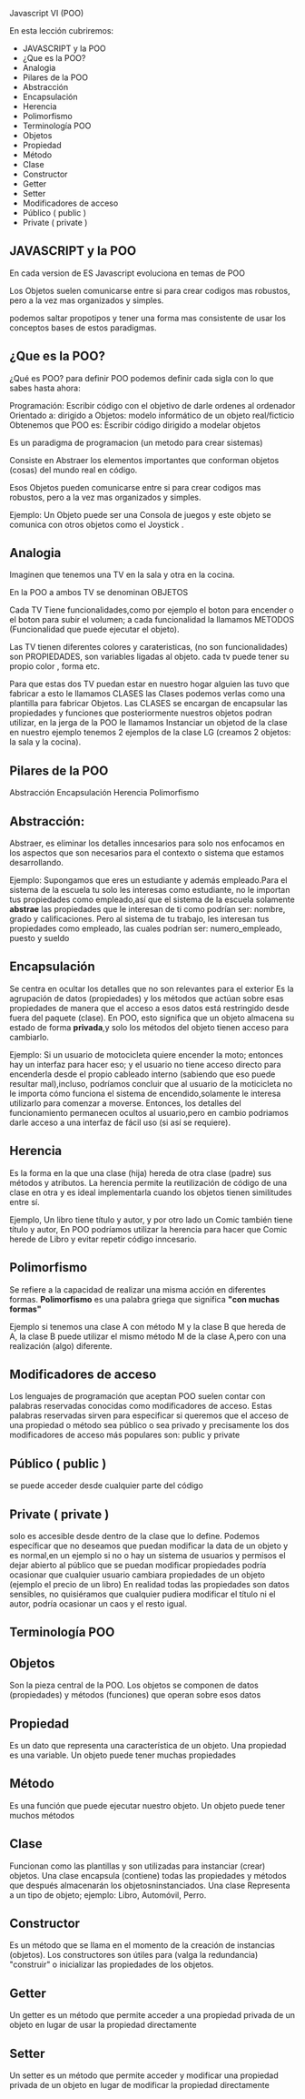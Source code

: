 
 Javascript VI (POO)

En esta lección cubriremos:

* JAVASCRIPT y la POO
* ¿Que es la POO?
* Analogia
* Pilares de la POO
* Abstracción
* Encapsulación
* Herencia
* Polimorfismo
* Terminología POO
* Objetos
* Propiedad
* Método
* Clase
* Constructor
* Getter
* Setter
* Modificadores de acceso
* Público ( public )
* Private ( private )


## JAVASCRIPT y la POO


En cada version de ES Javascript evoluciona en temas de POO

Los Objetos suelen comunicarse entre si para crear codigos mas robustos, pero a la vez mas organizados y simples.

podemos saltar propotipos y tener una forma mas consistente de usar los conceptos bases de estos paradigmas.



## ¿Que es la POO?
¿Qué es POO?
para definir POO podemos definir cada sigla con lo que sabes hasta ahora:

Programación: Escribir código con el objetivo de darle ordenes al ordenador
Orientado a: dirigido a
Objetos: modelo informático de un objeto real/ficticio
Obtenemos que POO es: Escribir código dirigido a modelar objetos

Es un paradigma de programacion (un metodo para crear sistemas)

Consiste en Abstraer los elementos importantes que conforman objetos (cosas) del mundo real en código.

Esos Objetos pueden comunicarse entre si para crear codigos mas robustos, pero a la vez mas organizados y simples.

Ejemplo: Un Objeto puede ser una Consola de juegos y este objeto se comunica con otros objetos como el Joystick .

## Analogia
Imaginen que tenemos una TV en la sala y otra en la cocina.

En la POO a ambos TV se denominan OBJETOS

Cada TV Tiene funcionalidades,como por ejemplo el boton para encender o el boton para subir el volumen; a cada funcionalidad la llamamos METODOS (Funcionalidad que puede ejecutar el objeto).

Las TV tienen diferentes colores y carateristicas, (no son funcionalidades) son PROPIEDADES, son variables ligadas al objeto.
cada tv puede tener su propio color , forma etc.

Para que estas dos TV puedan estar en nuestro hogar alguien las tuvo que fabricar a esto le llamamos CLASES
las Clases podemos verlas como una plantilla para fabricar Objetos.
Las CLASES se encargan de encapsular las propiedades y funciones que posteriormente nuestros objetos podran utilizar, en la jerga de la POO le llamamos Instanciar un objetod de la clase en nuestro ejemplo tenemos 2 ejemplos de la clase LG (creamos 2 objetos: la sala y la cocina).

## Pilares de la POO
Abstracción
Encapsulación
Herencia
Polimorfismo

## Abstracción:
Abstraer, es eliminar los detalles inncesarios para solo nos enfocamos en los aspectos que son necesarios para el contexto o sistema que estamos desarrollando.

Ejemplo:
Supongamos que eres un estudiante y además empleado.Para el sistema de la escuela tu solo les interesas como estudiante, no le importan tus propiedades como empleado,así que el sistema de la escuela solamente <b>abstrae</b> las propiedades que le interesan de ti como podrían ser: nombre, grado y calificaciones. Pero al sistema de tu trabajo, les interesan tus propiedades como empleado, las cuales podrían ser: numero_empleado, puesto y sueldo

## Encapsulación
Se centra en ocultar los detalles que no son relevantes para el exterior
Es la agrupación de datos (propiedades) y los métodos que actúan sobre esas propiedades de manera que el acceso a esos datos está restringido desde fuera del paquete (clase).
En POO, esto significa que un objeto almacena su estado de forma <b>privada</b>,y solo los métodos del objeto tienen acceso para cambiarlo.
        
Ejemplo:
Si un usuario de motocicleta quiere encender la moto; entonces hay un interfaz para hacer eso; y el usuario no tiene acceso directo para encenderla desde el propio cableado interno (sabiendo que eso puede resultar mal),incluso, podríamos concluir que al usuario de la moticicleta no le importa cómo funciona el sistema de encendido,solamente le interesa utilizarlo para comenzar a moverse.
Entonces, los detalles del funcionamiento permanecen ocultos al usuario,pero en cambio podriamos darle acceso a una interfaz de fácil uso (si así se requiere).

## Herencia
Es la forma en la que una clase (hija) hereda de otra clase (padre) sus métodos y atributos.
La herencia permite la reutilización de código de una clase en otra y es ideal implementarla cuando los objetos tienen similitudes entre sí.

Ejemplo, Un libro tiene título y autor, y por otro lado un Comic también tiene título y autor,
En POO podríamos utilizar la herencia para hacer que Comic herede de Libro y evitar repetir código inncesario.


## Polimorfismo
Se refiere a la capacidad de realizar una misma acción en diferentes formas.
<b>Polimorfismo</b> es una palabra griega que significa <b>"con muchas formas"</b>

Ejemplo si tenemos una clase A con método M y la clase B que hereda de A, la clase B puede utilizar el mismo método M de la clase A,pero con una realización (algo) diferente.

## Modificadores de acceso
Los lenguajes de programación que aceptan POO suelen contar con palabras
reservadas conocidas como modificadores de acceso. Estas palabras reservadas
sirven para especificar si queremos que el acceso de una propiedad o método sea
público o sea privado y precisamente los dos modificadores de acceso más populares
son: public y private
## Público ( public )
se puede acceder desde cualquier parte del código
## Private ( private )
solo es accesible desde dentro de la clase que lo define.
Podemos específicar que no deseamos que puedan modificar la data de un objeto y es normal,en un ejemplo si no o hay un sistema de usuarios y permisos el dejar abierto al público que se puedan modificar propiedades podría ocasionar que cualquier usuario cambiara propiedades de un objeto (ejemplo el precio de un libro)
En realidad todas las propiedades son datos sensibles, no quisiéramos que cualquier pudiera modificar el título ni el autor, podría ocasionar un caos y el resto igual.


## Terminología POO

## Objetos 
Son la pieza central de la POO.
Los objetos se componen de datos (propiedades) y métodos (funciones) que operan sobre esos datos

## Propiedad 
Es un dato que representa una característica de un objeto. Una propiedad es una variable.
Un objeto puede tener muchas propiedades

## Método   
 Es una función que puede ejecutar nuestro objeto. Un objeto puede tener muchos métodos

## Clase 
Funcionan como las plantillas y son utilizadas para instanciar (crear) objetos.
Una clase encapsula (contiene) todas las propiedades y métodos que después almacenarán los objetosninstanciados. Una clase Representa a un tipo de objeto; ejemplo: Libro, Automóvil, Perro.

## Constructor 
 Es un método que se llama en el momento de la creación de instancias (objetos).
Los constructores son útiles para (valga la redundancia) "construir" o inicializar las propiedades de los objetos.

## Getter 
Un getter es un método que permite acceder a una propiedad privada de un objeto en lugar de usar la propiedad directamente

## Setter
Un setter es un método que permite acceder y modificar una propiedad privada de un objeto en lugar de modificar la propiedad directamente





